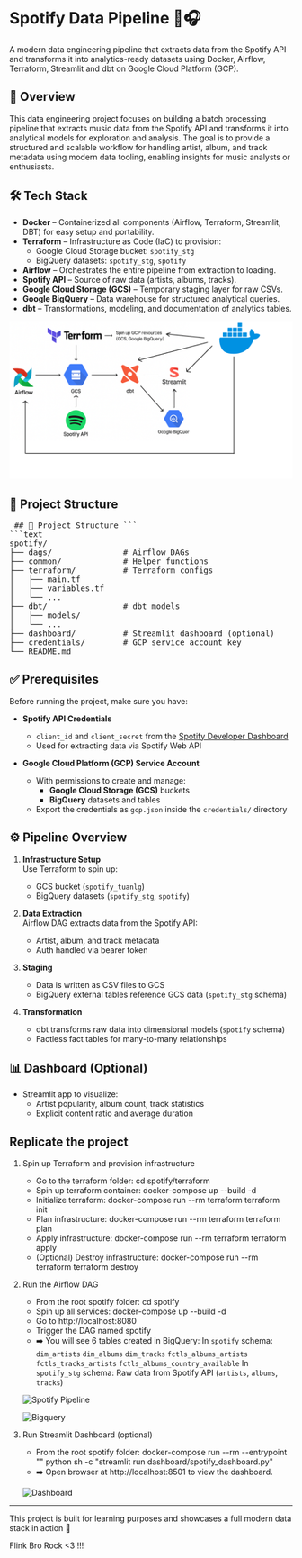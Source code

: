 # Spotify Data Pipeline 🚀🎧

A modern data engineering pipeline that extracts data from the Spotify API and transforms it into analytics-ready datasets using Docker, Airflow, Terraform, Streamlit and dbt on Google Cloud Platform (GCP).

## 📄 Overview
This data engineering project focuses on building a batch processing pipeline that extracts music data from the Spotify API and transforms it into analytical models for exploration and analysis. The goal is to provide a structured and scalable workflow for handling artist, album, and track metadata using modern data tooling, enabling insights for music analysts or enthusiasts.


## 🛠 Tech Stack
- **Docker** – Containerized all components (Airflow, Terraform, Streamlit, DBT) for easy setup and portability.
- **Terraform** – Infrastructure as Code (IaC) to provision:
  - Google Cloud Storage bucket: `spotify_stg`
  - BigQuery datasets: `spotify_stg`, `spotify`
- **Airflow** – Orchestrates the entire pipeline from extraction to loading.
- **Spotify API** – Source of raw data (artists, albums, tracks).
- **Google Cloud Storage (GCS)** – Temporary staging layer for raw CSVs.
- **Google BigQuery** – Data warehouse for structured analytical queries.
- **dbt** – Transformations, modeling, and documentation of analytics tables.

![Architecture](images/architectures.png)

## 📁 Project Structure
<pre lang="markdown"> ## 📁 Project Structure ``` 
```text
spotify/
├── dags/               # Airflow DAGs
├── common/             # Helper functions
├── terraform/          # Terraform configs
│   ├── main.tf
│   ├── variables.tf
│   └── ...
├── dbt/                # dbt models
│   ├── models/
│   └── ...
├── dashboard/          # Streamlit dashboard (optional)
├── credentials/        # GCP service account key
└── README.md
</pre>

## ✅ Prerequisites

Before running the project, make sure you have:

- **Spotify API Credentials**  
  - `client_id` and `client_secret` from the [Spotify Developer Dashboard](https://developer.spotify.com/documentation/web-api)  
  - Used for extracting data via Spotify Web API

- **Google Cloud Platform (GCP) Service Account**  
  - With permissions to create and manage:
    - **Google Cloud Storage (GCS)** buckets
    - **BigQuery** datasets and tables  
  - Export the credentials as `gcp.json` inside the `credentials/` directory

## ⚙️ Pipeline Overview

1. **Infrastructure Setup**  
   Use Terraform to spin up:
   - GCS bucket (`spotify_tuanlg`)
   - BigQuery datasets (`spotify_stg`, `spotify`)

2. **Data Extraction**  
   Airflow DAG extracts data from the Spotify API:
   - Artist, album, and track metadata
   - Auth handled via bearer token

3. **Staging**  
   - Data is written as CSV files to GCS
   - BigQuery external tables reference GCS data (`spotify_stg` schema)

4. **Transformation**  
   - dbt transforms raw data into dimensional models (`spotify` schema)
   - Factless fact tables for many-to-many relationships

## 📊 Dashboard (Optional)

- Streamlit app to visualize:
  - Artist popularity, album count, track statistics
  - Explicit content ratio and average duration

## Replicate the project
1. Spin up Terraform and provision infrastructure
   - Go to the terraform folder: cd spotify/terraform
   - Spin up terraform container: docker-compose up --build -d
   - Initialize terraform: docker-compose run --rm terraform terraform init
   - Plan infrastructure: docker-compose run --rm terraform terraform plan
   - Apply infrastructure: docker-compose run --rm terraform terraform apply
   - (Optional) Destroy infrastructure: docker-compose run --rm terraform terraform destroy


2. Run the Airflow DAG
   - From the root spotify folder: cd spotify
   - Spin up all services: docker-compose up --build -d
   - Go to http://localhost:8080
   - Trigger the DAG named spotify
   - ➡️ You will see 6 tables created in BigQuery:
      In `spotify` schema:
         `dim_artists`
         `dim_albums`
         `dim_tracks`
         `fctls_albums_artists`
         `fctls_tracks_artists`
         `fctls_albums_country_available`
      In `spotify_stg` schema:
         Raw data from Spotify API (`artists`, `albums`, `tracks`)

   ![Spotify Pipeline](images/spotify_dag.jpg)

   ![Bigquery](images/bigquery.jpg)


3. Run Streamlit Dashboard (optional)
   - From the root spotify folder: docker-compose run --rm --entrypoint "" python sh -c "streamlit run dashboard/spotify_dashboard.py"
   - ➡️ Open browser at http://localhost:8501 to view the dashboard.

   ![Dashboard](images/dashboard.jpg)
---

This project is built for learning purposes and showcases a full modern data stack in action 💪

Flink Bro Rock <3 !!!
